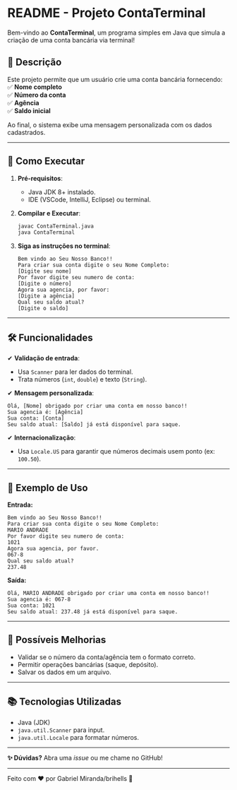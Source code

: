 # **README - Projeto ContaTerminal**  

Bem-vindo ao **ContaTerminal**, um programa simples em Java que simula a criação de uma conta bancária via terminal!  

## **📌 Descrição**  
Este projeto permite que um usuário crie uma conta bancária fornecendo:  
✅ **Nome completo**  
✅ **Número da conta**  
✅ **Agência**  
✅ **Saldo inicial**  

Ao final, o sistema exibe uma mensagem personalizada com os dados cadastrados.  

---

## **🚀 Como Executar**  
1. **Pré-requisitos**:  
   - Java JDK 8+ instalado.  
   - IDE (VSCode, IntelliJ, Eclipse) ou terminal.  

2. **Compilar e Executar**:  
   ```bash
   javac ContaTerminal.java
   java ContaTerminal
   ```  

3. **Siga as instruções no terminal**:  
   ```plaintext
   Bem vindo ao Seu Nosso Banco!!
   Para criar sua conta digite o seu Nome Completo: 
   [Digite seu nome]
   Por favor digite seu numero de conta:
   [Digite o número]
   Agora sua agencia, por favor:
   [Digite a agência]
   Qual seu saldo atual?
   [Digite o saldo]
   ```  

---

## **🛠️ Funcionalidades**  
✔ **Validação de entrada**:  
   - Usa `Scanner` para ler dados do terminal.  
   - Trata números (`int`, `double`) e texto (`String`).  

✔ **Mensagem personalizada**:  
   ```plaintext
   Olá, [Nome] obrigado por criar uma conta em nosso banco!!
   Sua agencia é: [Agência]
   Sua conta: [Conta]
   Seu saldo atual: [Saldo] já está disponível para saque.
   ```  

✔ **Internacionalização**:  
   - Usa `Locale.US` para garantir que números decimais usem ponto (ex: `100.50`).  

---

## **📝 Exemplo de Uso**  
**Entrada:**  
```plaintext
Bem vindo ao Seu Nosso Banco!!
Para criar sua conta digite o seu Nome Completo: 
MARIO ANDRADE
Por favor digite seu numero de conta:
1021
Agora sua agencia, por favor. 
067-8
Qual seu saldo atual? 
237.48
```  

**Saída:**  
```plaintext
Olá, MARIO ANDRADE obrigado por criar uma conta em nosso banco!!
Sua agencia é: 067-8
Sua conta: 1021
Seu saldo atual: 237.48 já está disponível para saque.
```  

---

## **🔧 Possíveis Melhorias**  
- Validar se o número da conta/agência tem o formato correto.  
- Permitir operações bancárias (saque, depósito).  
- Salvar os dados em um arquivo.  

---

## **📚 Tecnologias Utilizadas**  
- Java (JDK)  
- `java.util.Scanner` para input.  
- `java.util.Locale` para formatar números.  

---

**✨ Dúvidas?** Abra uma *issue* ou me chame no GitHub!  

--- 

Feito com ❤️ por Gabriel Miranda/brihells 👋
